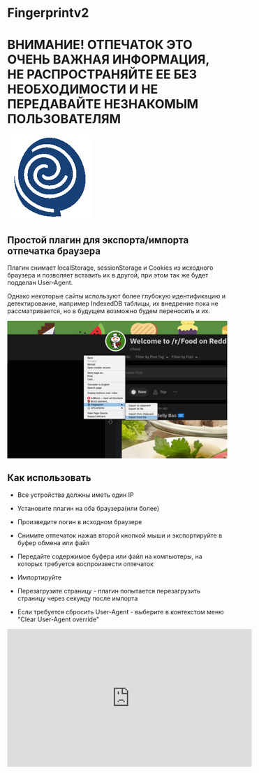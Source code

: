 # Fingerprintv2

# ВНИМАНИЕ! ОТПЕЧАТОК ЭТО ОЧЕНЬ ВАЖНАЯ ИНФОРМАЦИЯ, НЕ РАСПРОСТРАНЯЙТЕ ЕЕ БЕЗ НЕОБХОДИМОСТИ И НЕ ПЕРЕДАВАЙТЕ НЕЗНАКОМЫМ ПОЛЬЗОВАТЕЛЯМ

![ ]( /src/icon_128.png )

## Простой плагин для экспорта/импорта отпечатка браузера

Плагин снимает localStorage, sessionStorage и Cookies из исходного браузера и
позволяет вставить их в другой, при этом так же будет подделан User-Agent.

Однако некоторые сайты используют более глубокую идентификацию и детектирование,
например IndexedDB таблицы, их внедрение пока не рассматривается,
но в будущем возможно будем переносить и их.

![ ]( /src/screenshot.png )

## Как использовать

* Все устройства должны иметь один IP
* Установите плагин на оба браузера(или более)
* Произведите логин в исходном браузере
* Снимите отпечаток нажав второй кнопкой мыши и экспортируйте в буфер обмена или файл
* Передайте содержимое буфера или файл на компьютеры, на которых требуется воспроизвести оптечаток
* Импортируйте
* Перезагрузите страницу - плагин попытается перезагрузить страницу через секунду после импорта

* Если требуется сбросить User-Agent - выберите в контекстом меню "Clear User-Agent override"

<iframe width="560" height="315" src="https://www.youtube.com/embed/4D3cqQ7bn0Y?si=PczSaC0TSvUEeLkY" title="YouTube video player" frameborder="0" allow="accelerometer; autoplay; clipboard-write; encrypted-media; gyroscope; picture-in-picture; web-share" allowfullscreen></iframe>